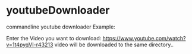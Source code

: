 # youtubeDownloader
commandline youtube downloader
Example:

Enter the Video you want to download: https://www.youtube.com/watch?v=1t4pyqVI-r43213
video will be downloaded to the same directory..
